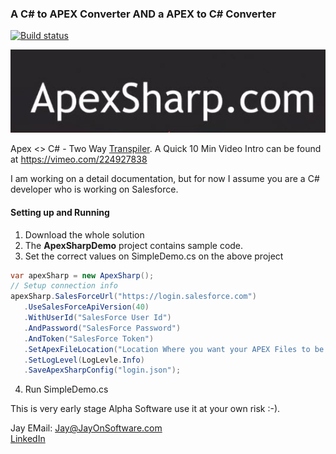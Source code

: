 ### A C# to APEX Converter AND a APEX to C# Converter

[![Build status](https://ci.appveyor.com/api/projects/status/mttmtji90iab1o7q?svg=true)](https://ci.appveyor.com/project/yallie/apexsharp)

![Logo](apexsharpLogo.jpg)


Apex <> C# - Two Way [Transpiler](https://en.wikipedia.org/wiki/Source-to-source_compiler). A Quick 10 Min Video Intro can be found at https://vimeo.com/224927838

I am working on a detail documentation, but for now I assume you are a C# developer who is working on Salesforce.

#### Setting up and Running 

1. Download the whole solution
2. The **ApexSharpDemo** project contains sample code.
3. Set the correct values on SimpleDemo.cs on the above project

 ```csharp
 var apexSharp = new ApexSharp();
// Setup connection info
apexSharp.SalesForceUrl("https://login.salesforce.com")
    .UseSalesForceApiVersion(40)
    .WithUserId("SalesForce User Id")
    .AndPassword("SalesForce Password")
    .AndToken("SalesForce Token")
    .SetApexFileLocation("Location Where you want your APEX Files to be saved")
    .SetLogLevel(LogLevle.Info)
    .SaveApexSharpConfig("login.json");
```



4. Run SimpleDemo.cs

This is very early stage Alpha Software use it at your own risk :-).

Jay
EMail: <Jay@JayOnSoftware.com>  
[LinkedIn](https://www.linkedin.com/in/jayonsoftware/) 
